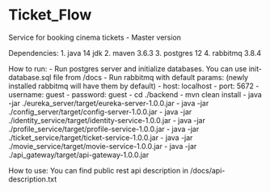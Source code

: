 # Ticket_Flow
Service for booking cinema tickets - Master version

Dependencies:
	1. java 14 jdk
	2. maven 3.6.3
	3. postgres 12
	4. rabbitmq 3.8.4

How to run:
	- Run postgres server and initialize databases. You can use init-database.sql file from /docs
	- Run rabbitmq with default params: (newly installed rabbitmq will have them by default)
		- host: localhost
		- port: 5672
		- username: guest
		- password: guest
	- cd ./backend
	- mvn clean install
	- java -jar ./eureka_server/target/eureka-server-1.0.0.jar
	- java -jar ./config_server/target/config-server-1.0.0.jar
	- java -jar ./identity_service/target/identity-service-1.0.0.jar
	- java -jar ./profile_service/target/profile-service-1.0.0.jar
	- java -jar ./ticket_service/target/ticket-service-1.0.0.jar
	- java -jar ./movie_service/target/movie-service-1.0.0.jar
	- java -jar ./api_gateway/target/api-gateway-1.0.0.jar


How to use:
	You can find public rest api description in /docs/api-description.txt